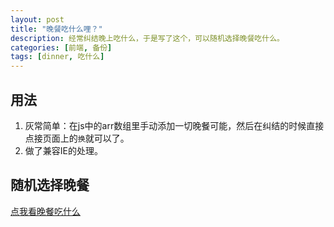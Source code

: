 ```yaml
---
layout: post
title: "晚餐吃什么哩？"
description: 经常纠结晚上吃什么，于是写了这个，可以随机选择晚餐吃什么。
categories: [前端, 备份]
tags: [dinner, 吃什么]
---
```


## 用法

1. 灰常简单：在js中的arr数组里手动添加一切晚餐可能，然后在纠结的时候直接点接页面上的`换`就可以了。
2. 做了兼容IE的处理。

## 随机选择晚餐

<a href="/exercise/what's for dinner/what's for dinner.html" target="_blank">点我看晚餐吃什么</a>
